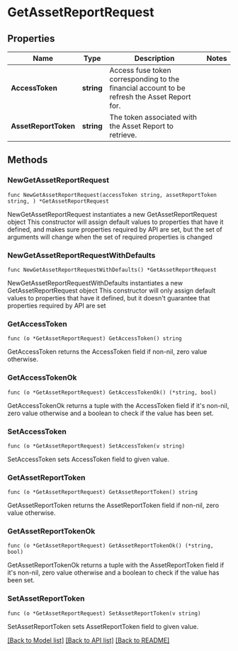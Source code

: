 # GetAssetReportRequest

## Properties

Name | Type | Description | Notes
------------ | ------------- | ------------- | -------------
**AccessToken** | **string** | Access fuse token corresponding to the financial account to be refresh the Asset Report for. | 
**AssetReportToken** | **string** | The token associated with the Asset Report to retrieve. | 

## Methods

### NewGetAssetReportRequest

`func NewGetAssetReportRequest(accessToken string, assetReportToken string, ) *GetAssetReportRequest`

NewGetAssetReportRequest instantiates a new GetAssetReportRequest object
This constructor will assign default values to properties that have it defined,
and makes sure properties required by API are set, but the set of arguments
will change when the set of required properties is changed

### NewGetAssetReportRequestWithDefaults

`func NewGetAssetReportRequestWithDefaults() *GetAssetReportRequest`

NewGetAssetReportRequestWithDefaults instantiates a new GetAssetReportRequest object
This constructor will only assign default values to properties that have it defined,
but it doesn't guarantee that properties required by API are set

### GetAccessToken

`func (o *GetAssetReportRequest) GetAccessToken() string`

GetAccessToken returns the AccessToken field if non-nil, zero value otherwise.

### GetAccessTokenOk

`func (o *GetAssetReportRequest) GetAccessTokenOk() (*string, bool)`

GetAccessTokenOk returns a tuple with the AccessToken field if it's non-nil, zero value otherwise
and a boolean to check if the value has been set.

### SetAccessToken

`func (o *GetAssetReportRequest) SetAccessToken(v string)`

SetAccessToken sets AccessToken field to given value.


### GetAssetReportToken

`func (o *GetAssetReportRequest) GetAssetReportToken() string`

GetAssetReportToken returns the AssetReportToken field if non-nil, zero value otherwise.

### GetAssetReportTokenOk

`func (o *GetAssetReportRequest) GetAssetReportTokenOk() (*string, bool)`

GetAssetReportTokenOk returns a tuple with the AssetReportToken field if it's non-nil, zero value otherwise
and a boolean to check if the value has been set.

### SetAssetReportToken

`func (o *GetAssetReportRequest) SetAssetReportToken(v string)`

SetAssetReportToken sets AssetReportToken field to given value.



[[Back to Model list]](../README.md#documentation-for-models) [[Back to API list]](../README.md#documentation-for-api-endpoints) [[Back to README]](../README.md)


